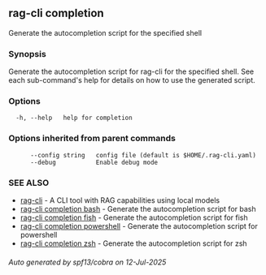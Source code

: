 ## rag-cli completion

Generate the autocompletion script for the specified shell

### Synopsis

Generate the autocompletion script for rag-cli for the specified shell.
See each sub-command's help for details on how to use the generated script.


### Options

```
  -h, --help   help for completion
```

### Options inherited from parent commands

```
      --config string   config file (default is $HOME/.rag-cli.yaml)
      --debug           Enable debug mode
```

### SEE ALSO

* [rag-cli](rag-cli.md)	 - A CLI tool with RAG capabilities using local models
* [rag-cli completion bash](rag-cli_completion_bash.md)	 - Generate the autocompletion script for bash
* [rag-cli completion fish](rag-cli_completion_fish.md)	 - Generate the autocompletion script for fish
* [rag-cli completion powershell](rag-cli_completion_powershell.md)	 - Generate the autocompletion script for powershell
* [rag-cli completion zsh](rag-cli_completion_zsh.md)	 - Generate the autocompletion script for zsh

###### Auto generated by spf13/cobra on 12-Jul-2025

